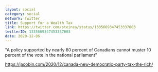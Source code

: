 ```yaml
---
layout: social
category: social
network: Twitter
title: Support for a Wealth Tax
link: https://twitter.com/steinea/status/1335669347453337603
twitterID: 1335669347453337603
date: 2020-12-06
---
```


"A policy supported by nearly 80 percent of Canadians cannot muster 10 percent of the vote in the national parliament"

<https://jacobin.com/2020/12/canada-new-democratic-party-tax-the-rich/>

